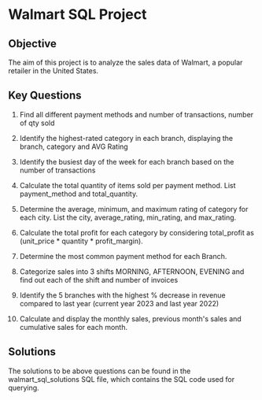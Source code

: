 # Walmart SQL Project

## Objective
The aim of this project is to analyze the sales data of Walmart, a popular retailer in the United States. 

## Key Questions
1. Find all different payment methods and number of transactions, number of qty sold

2. Identify the highest-rated category in each branch, displaying the branch, category and AVG Rating

3. Identify the busiest day of the week for each branch based on the number of transactions

4. Calculate the total quantity of items sold per payment method. List payment_method and total_quantity.

5. Determine the average, minimum, and maximum rating of category for each city. List the city, average_rating, min_rating, and max_rating.

6. Calculate the total profit for each category by considering total_profit as (unit_price * quantity * profit_margin). 

7. Determine the most common payment method for each Branch. 

8. Categorize sales into 3 shifts MORNING, AFTERNOON, EVENING and find out each of the shift and number of invoices

9. Identify the 5 branches with the highest % decrease in revenue compared to last year (current year 2023 and last year 2022)

10. Calculate and display the monthly sales, previous month's sales and cumulative sales for each month.

## Solutions
The solutions to be above questions can be found in the walmart_sql_solutions SQL file, which contains the SQL code used for querying.
